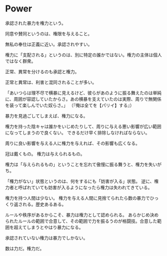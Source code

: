 # Power

承認された暴力を権力という。

同意や賛同というのは、権限を与えること。

無私の奉仕は正義に近い。承認されやすい。

権力に「支配される」というのは、別に特定の誰かではない。権力の主体は個人ではなく群衆。

正常、異常を分けるのも承認と権力。

正常と異常は、利害と混同されることが多い。

「あいつらは理不尽で横暴に見えるけど、彼らがあのように振る舞えたのは単純に、周囲が容認していたからさ。あの横暴を支えていたのは実際、周りで無関係を装って楽しんでいた奴らさ。」
（『俺は全てを【パリイ】する』）

暴力を見過ごしてしまえば、権力になる。

権力を持った陰キャは誰かをいじめたりして、周りに与える悪い影響が広い範囲になってしまうので良くない。
できるだけ早く排除しなければならない。

周りに良い影響を与える人に権力を与えれば、その影響も広くなる。

冠は戴くもの。
権力は与えられるもの。

権力は「与えられるもの」ということを忘れて傲慢に振る舞うと、権力を失いがち。

「権力がない」状態というのは、何をするにも「妨害が入る」状態。
逆に、権力者と呼ばれていても妨害が入るようになったら権力は失われてきている。

権力を持つ人間は少ない。
権力を与える人間に見捨てられたら数の暴力でひっくり返される。歴史あるある。

ルールや秩序があるからこそ、暴力は権力として認められる。
あらかじめ決められたルールの範囲で合意して、その範囲で力を振るうのが格闘技。合意した範囲を超えてしまうとやはり暴力になる。

承認されていない権力は暴力でしかない。

数は力だ。権力だ。
